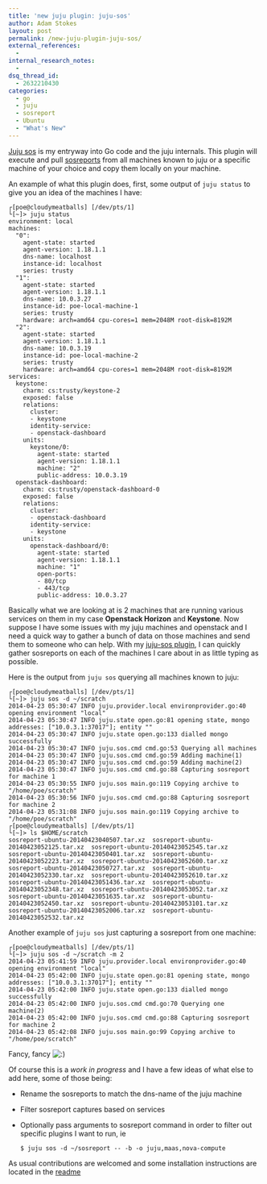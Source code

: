 ```yaml
---
title: 'new juju plugin: juju-sos'
author: Adam Stokes
layout: post
permalink: /new-juju-plugin-juju-sos/
external_references:
  - 
internal_research_notes:
  - 
dsq_thread_id:
  - 2632210430
categories:
  - go
  - juju
  - sosreport
  - Ubuntu
  - "What's New"
---
```

[Juju sos][1] is my entryway into Go code and the juju internals. This plugin will execute and pull [sosreports][2] from all machines known to juju or a specific machine of your choice and copy them locally on your machine.

An example of what this plugin does, first, some output of `juju status` to give you an idea of the machines I have:

    ┌[poe@cloudymeatballs] [/dev/pts/1] 
    └[~]> juju status
    environment: local
    machines:
      "0":
        agent-state: started
        agent-version: 1.18.1.1
        dns-name: localhost
        instance-id: localhost
        series: trusty
      "1":
        agent-state: started
        agent-version: 1.18.1.1
        dns-name: 10.0.3.27
        instance-id: poe-local-machine-1
        series: trusty
        hardware: arch=amd64 cpu-cores=1 mem=2048M root-disk=8192M
      "2":
        agent-state: started
        agent-version: 1.18.1.1
        dns-name: 10.0.3.19
        instance-id: poe-local-machine-2
        series: trusty
        hardware: arch=amd64 cpu-cores=1 mem=2048M root-disk=8192M
    services:
      keystone:
        charm: cs:trusty/keystone-2
        exposed: false
        relations:
          cluster:
          - keystone
          identity-service:
          - openstack-dashboard
        units:
          keystone/0:
            agent-state: started
            agent-version: 1.18.1.1
            machine: "2"
            public-address: 10.0.3.19
      openstack-dashboard:
        charm: cs:trusty/openstack-dashboard-0
        exposed: false
        relations:
          cluster:
          - openstack-dashboard
          identity-service:
          - keystone
        units:
          openstack-dashboard/0:
            agent-state: started
            agent-version: 1.18.1.1
            machine: "1"
            open-ports:
            - 80/tcp
            - 443/tcp
            public-address: 10.0.3.27
    

Basically what we are looking at is 2 machines that are running various services on them in my case **Openstack Horizon** and **Keystone**. Now suppose I have some issues with my juju machines and openstack and I need a quick way to gather a bunch of data on those machines and send them to someone who can help. With my [juju-sos plugin][1], I can quickly gather sosreports on each of the machines I care about in as little typing as possible.

Here is the output from `juju sos` querying all machines known to juju:

    ┌[poe@cloudymeatballs] [/dev/pts/1] 
    └[~]> juju sos -d ~/scratch
    2014-04-23 05:30:47 INFO juju.provider.local environprovider.go:40 opening environment "local"
    2014-04-23 05:30:47 INFO juju.state open.go:81 opening state, mongo addresses: ["10.0.3.1:37017"]; entity ""
    2014-04-23 05:30:47 INFO juju.state open.go:133 dialled mongo successfully
    2014-04-23 05:30:47 INFO juju.sos.cmd cmd.go:53 Querying all machines
    2014-04-23 05:30:47 INFO juju.sos.cmd cmd.go:59 Adding machine(1)
    2014-04-23 05:30:47 INFO juju.sos.cmd cmd.go:59 Adding machine(2)
    2014-04-23 05:30:47 INFO juju.sos.cmd cmd.go:88 Capturing sosreport for machine 1
    2014-04-23 05:30:55 INFO juju.sos main.go:119 Copying archive to "/home/poe/scratch"
    2014-04-23 05:30:56 INFO juju.sos.cmd cmd.go:88 Capturing sosreport for machine 2
    2014-04-23 05:31:08 INFO juju.sos main.go:119 Copying archive to "/home/poe/scratch"
    ┌[poe@cloudymeatballs] [/dev/pts/1] 
    └[~]> ls $HOME/scratch
    sosreport-ubuntu-20140423040507.tar.xz  sosreport-ubuntu-20140423052125.tar.xz  sosreport-ubuntu-20140423052545.tar.xz
    sosreport-ubuntu-20140423050401.tar.xz  sosreport-ubuntu-20140423052223.tar.xz  sosreport-ubuntu-20140423052600.tar.xz
    sosreport-ubuntu-20140423050727.tar.xz  sosreport-ubuntu-20140423052330.tar.xz  sosreport-ubuntu-20140423052610.tar.xz
    sosreport-ubuntu-20140423051436.tar.xz  sosreport-ubuntu-20140423052348.tar.xz  sosreport-ubuntu-20140423053052.tar.xz
    sosreport-ubuntu-20140423051635.tar.xz  sosreport-ubuntu-20140423052450.tar.xz  sosreport-ubuntu-20140423053101.tar.xz
    sosreport-ubuntu-20140423052006.tar.xz  sosreport-ubuntu-20140423052532.tar.xz
    

Another example of `juju sos` just capturing a sosreport from one machine:

    ┌[poe@cloudymeatballs] [/dev/pts/1] 
    └[~]> juju sos -d ~/scratch -m 2
    2014-04-23 05:41:59 INFO juju.provider.local environprovider.go:40 opening environment "local"
    2014-04-23 05:42:00 INFO juju.state open.go:81 opening state, mongo addresses: ["10.0.3.1:37017"]; entity ""
    2014-04-23 05:42:00 INFO juju.state open.go:133 dialled mongo successfully
    2014-04-23 05:42:00 INFO juju.sos.cmd cmd.go:70 Querying one machine(2)
    2014-04-23 05:42:00 INFO juju.sos.cmd cmd.go:88 Capturing sosreport for machine 2
    2014-04-23 05:42:08 INFO juju.sos main.go:99 Copying archive to "/home/poe/scratch"
    

Fancy, fancy <img src="http://i1.wp.com/astokes.org/wp-includes/images/smilies/icon_smile.gif?w=720" alt=":)" class="wp-smiley" data-recalc-dims="1" />

Of course this is a *work in progress* and I have a few ideas of what else to add here, some of those being:

  * Rename the sosreports to match the dns-name of the juju machine
  * Filter sosreport captures based on services
  * Optionally pass arguments to sosreport command in order to filter out specific plugins I want to run, ie
    
    `$ juju sos -d ~/sosreport -- -b -o juju,maas,nova-compute`

As usual contributions are welcomed and some installation instructions are located in the [readme][3]

 [1]: https://github.com/battlemidget/juju-sos
 [2]: https://github.com/sosreport/sos
 [3]: https://github.com/battlemidget/juju-sos/blob/master/README.md